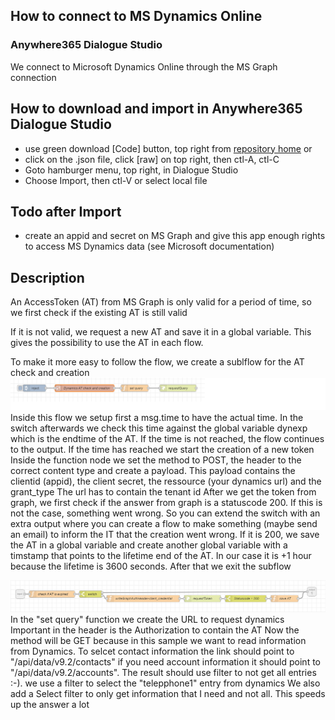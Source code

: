 ## How to connect to MS Dynamics Online
### Anywhere365 Dialogue Studio

We connect to Microsoft Dynamics Online through the MS Graph connection

## How to download and import in Anywhere365 Dialogue Studio
- use green download [Code] button, top right from [repository home](https://github.com/Anywhere365/DialogueStudioFlows) or
- click on the .json file, click [raw] on top right, then ctl-A, ctl-C
- Goto hamburger menu, top right, in Dialogue Studio
- Choose Import, then ctl-V or select local file


## Todo after Import
- create an appid and secret on MS Graph and give this app enough rights to access MS Dynamics data (see Microsoft documentation)


## Description

An AccessToken (AT) from MS Graph is only valid for a period of time, so we first check if the existing AT is still valid

If it is not valid, we request a new AT and save it in a global variable. This gives the possibility to use the AT in each flow.

To make it more easy to follow the flow, we create a sublflow for the AT check and creation<br>
![standard sample Dynamics Online Subflow](https://github.com/Anywhere365/DialogueStudioFlows/blob/master/DynamicsOnlineintegration/resources/a365-dynonlinesamplepng.png)
Inside this flow we setup first a msg.time to have the actual time. In the switch afterwards we check this time against the global variable dynexp which is the endtime of the AT. If the time is not reached, the flow continues to the output. If the time has reached we start the creation of a new token
Inside the function node we set the method to POST, the header to the correct content type and create a payload. This payload contains the clientid (appid), the client secret, the ressource (your dynamics url) and the grant_type
The url has to contain the tenant id
After we get the token from graph, we first check if the answer from graph is a statuscode 200. If this is not the case, something went wrong. So you can extend the switch with an extra output where you can create a flow to make something (maybe send an email) to inform the IT that the creation went wrong.
If it is 200, we save the AT in a global variable and create another global variable with a timstamp that points to the lifetime end of the AT. In our case it is +1 hour because the lifetime is 3600 seconds.
After that we exit the subflow

![standard sample Dynamics Online Subflow](https://github.com/Anywhere365/DialogueStudioFlows/blob/master/DynamicsOnlineintegration/resources/a365-dynonlinesublow.png)
In the "set query" function we create the URL to request dynamics
Important in the header is the Authorization to contain the AT
Now the method will be GET because in this sample we want to read information from Dynamics. 
To selcet contact information the link should point to "/api/data/v9.2/contacts" if you need account information it should point to "/api/data/v9.2/accounts". The result should use filter to not get all entries :-). we use a filter to select the "telepphone1" entry from dynamics
We also add a Select filter to only get information that I need and not all. This speeds up the answer a lot

